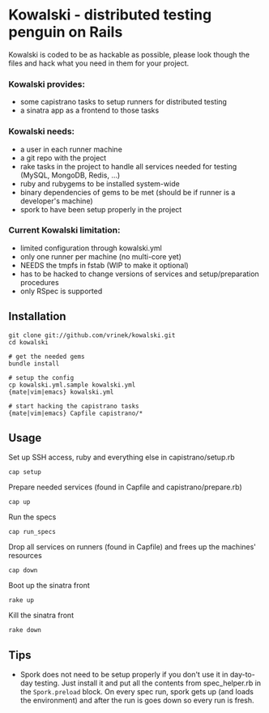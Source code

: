 # Kowalski - distributed testing penguin on Rails

Kowalski is coded to be as hackable as possible, please look though the files and hack what you need in them for your project.

### Kowalski provides:

* some capistrano tasks to setup runners for distributed testing
* a sinatra app as a frontend to those tasks

### Kowalski needs:

* a user in each runner machine
* a git repo with the project
* rake tasks in the project to handle all services needed for testing (MySQL, MongoDB, Redis, ...)
* ruby and rubygems to be installed system-wide
* binary dependencies of gems to be met (should be if runner is a developer's machine)
* spork to have been setup properly in the project

### Current Kowalski limitation:

* limited configuration through kowalski.yml
* only one runner per machine (no multi-core yet)
* NEEDS the tmpfs in fstab (WIP to make it optional)
* has to be hacked to change versions of services and setup/preparation procedures
* only RSpec is supported

## Installation

    git clone git://github.com/vrinek/kowalski.git
    cd kowalski

    # get the needed gems
    bundle install

    # setup the config
    cp kowalski.yml.sample kowalski.yml
    {mate|vim|emacs} kowalski.yml

    # start hacking the capistrano tasks
    {mate|vim|emacs} Capfile capistrano/*

## Usage

Set up SSH access, ruby and everything else in capistrano/setup.rb

    cap setup

Prepare needed services (found in Capfile and capistrano/prepare.rb)

    cap up

Run the specs

    cap run_specs

Drop all services on runners (found in Capfile) and frees up the machines' resources

    cap down

Boot up the sinatra front

    rake up

Kill the sinatra front

    rake down

## Tips

* Spork does not need to be setup properly if you don't use it in day-to-day testing. Just install it and put all the contents from spec_helper.rb in the `Spork.preload` block. On every spec run, spork gets up (and loads the environment) and after the run is goes down so every run is fresh.
